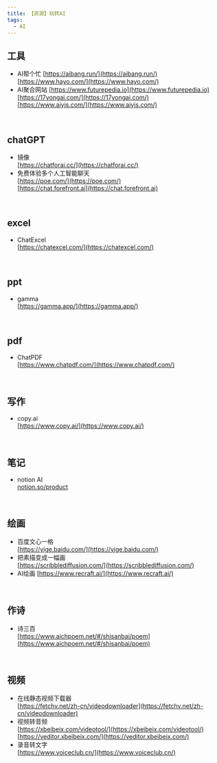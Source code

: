 ```yaml
---
title: 【资源】玩转AI
tags:
  - AI
---
```

## 工具
- AI帮个忙
  [https://aibang.run/](https://aibang.run/)  
  [https://www.hayo.com/](https://www.hayo.com/) 
- AI聚合网站
  [https://www.futurepedia.io](https://www.futurepedia.io)  
  [https://17yongai.com/](https://17yongai.com/)  
  [https://www.aiyjs.com/](https://www.aiyjs.com/)

<br>

## chatGPT
- 镜像  
  [https://chatforai.cc/](https://chatforai.cc/)   
- 免费体验多个人工智能聊天  
  [https://poe.com/](https://poe.com/)  
  [https://chat.forefront.ai](https://chat.forefront.ai)

<br>

## excel
- ChatExcel  
  [https://chatexcel.com/](https://chatexcel.com/)  

<br>

## ppt
- gamma  
  [https://gamma.app/](https://gamma.app/)  

<br>

## pdf
- ChatPDF  
  [https://www.chatpdf.com/](https://www.chatpdf.com/)  

<br>

## 写作
- copy.ai  
  [https://www.copy.ai/](https://www.copy.ai/) 

<br>

## 笔记
- notion AI  
  [notion.so/product](notion.so/product)  

<br>

## 绘画
- 百度文心一格  
  [https://yige.baidu.com/](https://yige.baidu.com/)  
- 把素描变成一幅画  
  [https://scribblediffusion.com/](https://scribblediffusion.com/)  
- AI绘画
  [https://www.recraft.ai/](https://www.recraft.ai/)  

<br>

## 作诗
- 诗三百  
  [https://www.aichpoem.net/#/shisanbai/poem](https://www.aichpoem.net/#/shisanbai/poem)  

<br>

## 视频
- 在线静态视频下载器  
  [https://fetchv.net/zh-cn/videodownloader](https://fetchv.net/zh-cn/videodownloader)  
- 视频转音频  
  [https://xbeibeix.com/videotool/](https://xbeibeix.com/videotool/)  
  [https://veditor.xbeibeix.com/](https://veditor.xbeibeix.com/)  
- 录音转文字  
  [https://www.voiceclub.cn/](https://www.voiceclub.cn/)  
